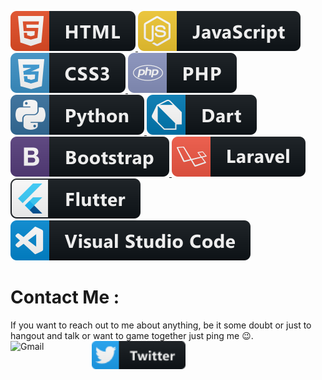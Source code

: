 <p align="left">
    <a href="#">
    <img src="https://github.com/MikeCodesDotNET/ColoredBadges/blob/master/svg/dev/languages/html.svg" alt="Flutter" style="vertical-align:top margin:6px 4px">
    <img src="https://github.com/MikeCodesDotNET/ColoredBadges/blob/master/svg/dev/languages/js.svg" alt="Flutter" style="vertical-align:top margin:6px 4px">
    <img src="https://github.com/MikeCodesDotNET/ColoredBadges/blob/master/svg/dev/languages/css3.svg" alt="Flutter" style="vertical-align:top margin:6px 4px">
    <img src="https://github.com/MikeCodesDotNET/ColoredBadges/blob/master/svg/dev/languages/php.svg" alt="Flutter" style="vertical-align:top margin:6px 4px">
    <img src="https://github.com/MikeCodesDotNET/ColoredBadges/blob/master/svg/dev/languages/python.svg" alt="Flutter" style="vertical-align:top margin:6px 4px">
    <img src="https://github.com/MikeCodesDotNET/ColoredBadges/blob/master/svg/dev/languages/dart.svg" alt="Flutter" style="vertical-align:top margin:6px 4px">
    <img src="https://github.com/MikeCodesDotNET/ColoredBadges/blob/master/svg/dev/frameworks/bootstrap.svg" alt="Bootstrap" style="vertical-align:top margin:6px 4px">
    <img src="https://github.com/MikeCodesDotNET/ColoredBadges/blob/master/svg/dev/frameworks/laravel.svg" alt="Laravel" style="vertical-align:top margin:6px 4px">
    <img src="https://github.com/MikeCodesDotNET/ColoredBadges/blob/master/svg/dev/frameworks/flutter.svg" alt="Flutter" style="vertical-align:top margin:6px 4px">
    <img src="https://github.com/MikeCodesDotNET/ColoredBadges/blob/master/svg/dev/tools/visualstudio_code.svg" alt="Flutter" style="vertical-align:top margin:6px 4px">
    </a>

# Contact Me :
If you want to reach out to me about anything, be it some doubt or just to hangout and talk or want to game together just ping me 😉.
    <br>
<a href="mailto:Dityarens@gmail.com">
 <img align="left" alt="Gmail" width="130" hight="100" src="https://github.com/MikeCodesDotNET/ColoredBadges/blob/master/png/social/gmail.png" />
</a>
<a href="https://twitter.com/dityaren">
  <img align="left" alt="Linkedin" width="150" hight="100" src="https://github.com/MikeCodesDotNET/ColoredBadges/blob/master/png/social/twitter.png" />
</a>
 </p>

